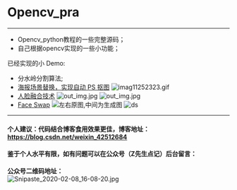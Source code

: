 # Opencv_pra
----
* Opencv_python教程的一些完整源码；
* 自己根据opencv实现的一些小功能；

已经实现的小 Demo:
* 分水岭分割算法;
* [海报场景替换，实现自动 PS 抠图](https://github.com/Largefreedom/Opencv_pra/tree/master/Hompography)
![imag11252323.gif](http://ww1.sinaimg.cn/large/007wRTdIgy1gf283mfwp3g30ox0ffwri.gif)
* [人脸融合技术](https://github.com/Largefreedom/Opencv_pra/tree/master/Face%20Morph)
![out_img.jpg](http://ww1.sinaimg.cn/large/007wRTdIly1gfj0hq4pcqj31e00m8qfn.jpg)
![out_img.jpg](http://ww1.sinaimg.cn/large/007wRTdIly1gfj0kety6mj31e00m8amq.jpg)
* [Face Swap](https://github.com/Largefreedom/Opencv_pra/tree/master/Face%20Swap)
![左右原图,中间为生成图](http://ww1.sinaimg.cn/large/007wRTdIly1gfklo9tgktj32dc0sg1bg.jpg)
![ds](http://ww1.sinaimg.cn/large/007wRTdIly1gfklyhjciqj315o0dwwj3.jpg)
----
#### 个人建议：代码结合博客食用效果更佳，博客地址：https://blog.csdn.net/weixin_42512684

#### 鉴于个人水平有限，如有问题可以在公众号（Z先生点记）后台留言：

**公众号二维码地址：**
<br>
![Snipaste_2020-02-08_16-08-20.jpg](http://ww1.sinaimg.cn/large/007wRTdIly1gbp24g2fhlj30kc07a0th.jpg)

